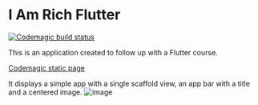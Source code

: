 # I Am Rich Flutter
[![Codemagic build status](https://api.codemagic.io/apps/6182b82115ccba8bf85b00f4/6182b82115ccba8bf85b00f3/status_badge.svg)](https://codemagic.io/apps/6182b82115ccba8bf85b00f4/6182b82115ccba8bf85b00f3/latest_build)

This is an application created to follow up with a Flutter course.

[Codemagic static page](https://starfoxcom.iamrichflutter.codemagic.app)

It displays a simple app with a single scaffold view, an app bar with a title and a centered image.
![image](https://user-images.githubusercontent.com/29107481/139703923-9e533587-8ec3-439f-ba46-8732050441c6.png)
